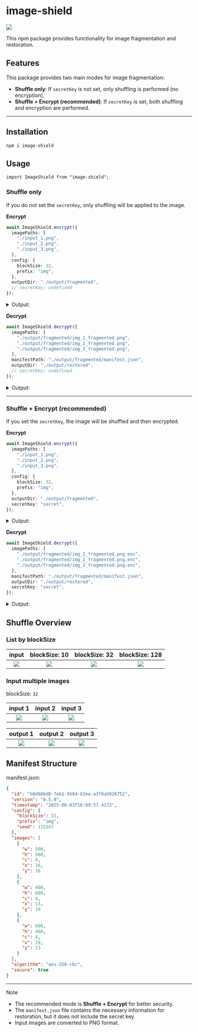 # image-shield

![](.docs/figure.png)

This npm package provides functionality for image fragmentation and restoration.

## Features

This package provides two main modes for image fragmentation:

- **Shuffle only**: If `secretKey` is not set, only shuffling is performed (no encryption).
- **Shuffle + Encrypt (recommended)**: If `secretKey` is set, both shuffling and encryption are performed.

---

## Installation

```
npm i image-shield
```

## Usage

```
import ImageShield from "image-shield";
```

### Shuffle only

If you do not set the `secretKey`, only shuffling will be applied to the image.

**Encrypt**

```ts
await ImageShield.encrypt({
  imagePaths: [
    "./input_1.png",
    "./input_2.png",
    "./input_3.png",
  ],
  config: {
    blockSize: 32,
    prefix: "img",
  },
  outputDir: "./output/fragmented",
  // secretKey: undefined
});
```

<details>
<summary>Output:</summary>

```
output
└── fragmented
    ├── img_1_fragmented.png
    ├── img_2_fragmented.png
    ├── img_3_fragmented.png
    └── manifest.json
```
</details>

**Decrypt**

```ts
await ImageShield.decrypt({
  imagePaths: [
    "./output/fragmented/img_1_fragmented.png",
    "./output/fragmented/img_2_fragmented.png",
    "./output/fragmented/img_3_fragmented.png",
  ],
  manifestPath: "./output/fragmented/manifest.json",
  outputDir: "./output/restored",
  // secretKey: undefined
});
```

<details>
<summary>Output:</summary>

```
output
└── restored
    ├── img_1.png
    ├── img_2.png
    └── img_3.png
```
</details>

---

### Shuffle + Encrypt (recommended)

If you set the `secretKey`, the image will be shuffled and then encrypted.

**Encrypt**

```ts
await ImageShield.encrypt({
  imagePaths: [
    "./input_1.png",
    "./input_2.png",
    "./input_3.png",
  ],
  config: {
    blockSize: 32,
    prefix: "img",
  },
  outputDir: "./output/fragmented",
  secretKey: "secret",
});
```

<details>
<summary>Output:</summary>

```
output
└── fragmented
    ├── img_1_fragmented.png.enc
    ├── img_2_fragmented.png.enc
    ├── img_3_fragmented.png.enc
    └── manifest.json
```
</details>

**Decrypt**

```ts
await ImageShield.decrypt({
  imagePaths: [
    "./output/fragmented/img_1_fragmented.png.enc",
    "./output/fragmented/img_2_fragmented.png.enc",
    "./output/fragmented/img_3_fragmented.png.enc",
  ],
  manifestPath: "./output/fragmented/manifest.json",
  outputDir: "./output/restored",
  secretKey: "secret",
});
```

<details>
<summary>Output:</summary>

```
output
└── restored
    ├── img_1.png
    ├── img_2.png
    └── img_3.png
```
</details>


## Shuffle Overview

### List by blockSize

| input | blockSize: 10 | blockSize: 32 | blockSize: 128 |
|:-------:|:---------------:|:---------------:|:----------------:|
| ![](.docs/input_sample.png) | ![](.docs/output_10.png) | ![](.docs/output_32.png) | ![](.docs/output_128.png) |

### Input multiple images

blockSize: `32`

| input 1 | input 2 | input 3 |
|:-------:|:---------------:|:---------------:|
| ![](.docs/input_sample.png) | ![](.docs/input_sample_mono.png) | ![](.docs/input_sample_blue.png) |

| output 1 | output 2 | output 3 |
|:-------:|:---------------:|:---------------:|
| ![](.docs/output_m0.png) | ![](.docs/output_m1.png) | ![](.docs/output_m2.png) |


## Manifest Structure

manifest.json:

```json
{
  "id": "b8d686d0-7eb1-4504-83ee-a3f0a5026752",
  "version": "0.5.0",
  "timestamp": "2025-06-03T16:09:57.417Z",
  "config": {
    "blockSize": 32,
    "prefix": "img",
    "seed": 115247
  },
  "images": [
    {
      "w": 500,
      "h": 500,
      "c": 4,
      "x": 16,
      "y": 16
    },
    {
      "w": 400,
      "h": 600,
      "c": 4,
      "x": 13,
      "y": 19
    },
    {
      "w": 600,
      "h": 400,
      "c": 4,
      "x": 19,
      "y": 13
    }
  ],
  "algorithm": "aes-256-cbc",
  "secure": true
}
```

</details>

---

> [!NOTE]
> - The recommended mode is **Shuffle + Encrypt** for better security.
> - The `manifest.json` file contains the necessary information for restoration, but it does not include the secret key.
> - Input images are converted to PNG format.
